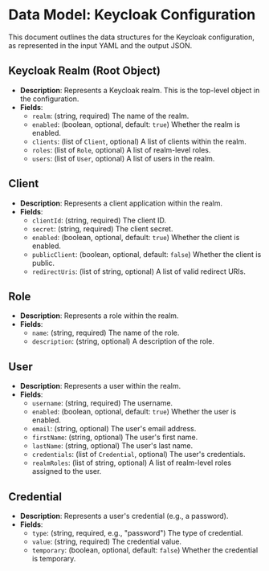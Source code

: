 # Data Model: Keycloak Configuration

This document outlines the data structures for the Keycloak configuration, as represented in the input YAML and the output JSON.

## Keycloak Realm (Root Object)

*   **Description**: Represents a Keycloak realm. This is the top-level object in the configuration.
*   **Fields**:
    *   `realm`: (string, required) The name of the realm.
    *   `enabled`: (boolean, optional, default: `true`) Whether the realm is enabled.
    *   `clients`: (list of `Client`, optional) A list of clients within the realm.
    *   `roles`: (list of `Role`, optional) A list of realm-level roles.
    *   `users`: (list of `User`, optional) A list of users in the realm.

## Client

*   **Description**: Represents a client application within the realm.
*   **Fields**:
    *   `clientId`: (string, required) The client ID.
    *   `secret`: (string, required) The client secret.
    *   `enabled`: (boolean, optional, default: `true`) Whether the client is enabled.
    *   `publicClient`: (boolean, optional, default: `false`) Whether the client is public.
    *   `redirectUris`: (list of string, optional) A list of valid redirect URIs.

## Role

*   **Description**: Represents a role within the realm.
*   **Fields**:
    *   `name`: (string, required) The name of the role.
    *   `description`: (string, optional) A description of the role.

## User

*   **Description**: Represents a user within the realm.
*   **Fields**:
    *   `username`: (string, required) The username.
    *   `enabled`: (boolean, optional, default: `true`) Whether the user is enabled.
    *   `email`: (string, optional) The user's email address.
    *   `firstName`: (string, optional) The user's first name.
    *   `lastName`: (string, optional) The user's last name.
    *   `credentials`: (list of `Credential`, optional) The user's credentials.
    *   `realmRoles`: (list of string, optional) A list of realm-level roles assigned to the user.

## Credential

*   **Description**: Represents a user's credential (e.g., a password).
*   **Fields**:
    *   `type`: (string, required, e.g., "password") The type of credential.
    *   `value`: (string, required) The credential value.
    *   `temporary`: (boolean, optional, default: `false`) Whether the credential is temporary.
